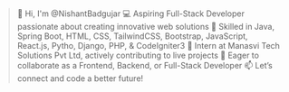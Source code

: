 >👋 Hi, I'm @NishantBadgujar
>💻 Aspiring Full-Stack Developer passionate about creating innovative web solutions
>🔧 Skilled in Java, Spring Boot, HTML, CSS, TailwindCSS, Bootstrap, JavaScript, React.js, Pytho, Django, PHP, & CodeIgniter3
>🚀 Intern at Manasvi Tech Solutions Pvt Ltd, actively contributing to live projects
>🤝 Eager to collaborate as a Frontend, Backend, or Full-Stack Developer
>📫 Let’s connect and code a better future!

<!---
NishantBadgujar/NishantBadgujar is a ✨ special ✨ repository because its `README.md` (this file) appears on your GitHub profile.
You can click the Preview link to take a look at your changes.
--->
